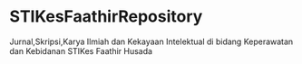# STIKesFaathirRepository
Jurnal,Skripsi,Karya Ilmiah dan Kekayaan Intelektual di bidang Keperawatan dan Kebidanan STIKes Faathir Husada

